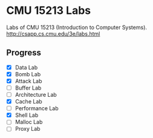 # CMU 15213 Labs

Labs of CMU 15213 (Introduction to Computer Systems).
<http://csapp.cs.cmu.edu/3e/labs.html>

## Progress

- [x] Data Lab
- [x] Bomb Lab
- [x] Attack Lab
- [ ] Buffer Lab
- [ ] Architecture Lab
- [x] Cache Lab
- [ ] Performance Lab
- [x] Shell Lab
- [ ] Malloc Lab
- [ ] Proxy Lab
